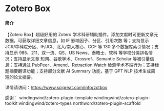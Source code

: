 # Zotero Box

#### 简介

【Zotero Box】超级好用的 Zotero 学术科研辅助插件。添加文献时可更新文章元数据，可获取详细文章信息，如 IF 影响因子、分区、引用次数 等；支持显示 JCR/中科院分区、IF/JCI、北大/南大核心、CCF 等 130 多个数据库索引情况；支持显示 985、211、双一流、QS、US News、泰晤士、软科 等学校分类排名情况；支持显示文章 知网、谷歌学术、Crossref、Semantic Scholar 等被引量信息；支持通过 PubPeer、Amend、Retraction Watch 检测学术不端行为；支持标题摘要翻译功能；支持部分文献 AI Summary 功能，基于 GPT NLP 技术生成简短的论文摘要。

详情请访问：https://www.scigreat.com/info/zotbox


感谢：
windingwind/zotero-plugin-template
windingwind/zotero-plugin-toolkit
windingwind/zotero-types
northword/zotero-plugin-scaffold
